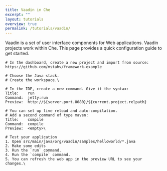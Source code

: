 ```yaml
---
title: Vaadin in Che
excerpt: ""
layout: tutorials
overview: true
permalink: /tutorials/vaadin/
---
```

Vaadin is a set of user interface components for Web applications. Vaadin projects work within Che. This page provides a quick configuration guide to get started.
```text  
# In the dashboard, create a new project and import from source:
https://github.com/mstahv/framework-example

# Choose the Java stack.
# Create the workspace.\
```

```text  
# In the IDE, create a new command. Give it the syntax:
Title:    run
Command:  jetty:run
Preview:  http://${server.port.8080}/${current.project.relpath}

# You can set up live reload and auto-compilation.
# Add a second command of type maven:
Title:    compile
Command:  compile
Preview:  <empty>\
```

```text  
# Test your application
1. Open src/main/java/org/vaadin/samples/helloworld/*.java
2. Make some edits
3. Run the `run` command.
4. Run the `compile` command.
5. You can refresh the web app in the preview URL to see your changes.\
```
